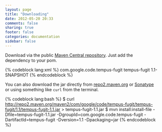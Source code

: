 ```yaml
---
layout: page
title: "Downloading"
date: 2012-05-20 20:33
comments: false
sharing: true
footer: false
categories: documentation
sidebar: false
---
```


Download via the public [Maven Central repository](http://repo1.maven.org/maven2/). Just add the dependency to your pom.

{% codeblock lang:xml %}
<dependency>
  <groupId>com.google.code.tempus-fugit</groupId>
  <artifactId>tempus-fugit</artifactId>
  <version>1.1-SNAPSHOT</version>
</dependency>
{% endcodeblock %}

You can also download the jar directly from [repo2.maven.org](http://repo2.maven.org/maven2/com/google/code/tempus-fugit/tempus-fugit/) or [Sonatype](http://oss.sonatype.org/content/groups/public/com/google/code/tempus-fugit/tempus-fugit/) or using something like `curl` from the terminal.

{% codeblock lang:bash %}
$ curl http://repo2.maven.org/maven2/com/google/code/tempus-fugit/tempus-fugit/1.1/tempus-fugit-1.1.jar > tempus-fugit-1.1.jar
$ mvn install:install-file -Dfile=tempus-fugit-1.1.jar -DgroupId=com.google.code.tempus-fugit -DartifactId=tempus-fugit -Dversion=1.1 -Dpackaging=jar
{% endcodeblock %}
